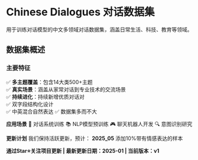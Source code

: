 # Chinese Dialogues 对话数据集

用于训练对话模型的中文多领域对话数据集，涵盖日常生活、科技、教育等领域。
## 数据集概述
### 主要特征
✅ **多主题覆盖**：包含14大类500+主题  
✅ **真实场景**：涵盖从家常对话到专业技术的交流场景  
✅ **持续进化**：持续新增优质对话对  
✅ 双字段结构化设计  
✅ 中英混合自然表达
✅ 数据集多而不大

**应用场景**
🤖 对话系统训练
📚 NLP模型预训练
🎮 聊天机器人开发
🔍 意图识别研究

**更新计划**
我们保持活跃更新，预计：
**2025_05** 添加10%带有情感表达的样本

**通过Star⭐️关注项目更新 | 最新更新日期：2025-01 | 当前版本：v1**
